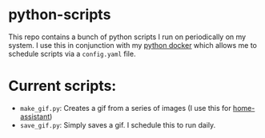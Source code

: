 # python-scripts

This repo contains a bunch of python scripts I run on periodically on my system.  I use this in conjunction with my [python docker](https://github.com/fronzbot/docker-python) which allows me to schedule scripts via a `config.yaml` file.

# Current scripts:

- `make_gif.py`: Creates a gif from a series of images (I use this for [home-assistant](https://home-assistant.io))
- `save_gif.py`: Simply saves a gif.  I schedule this to run daily.
